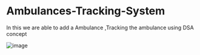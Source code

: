 # Ambulances-Tracking-System
In this we are able to add a Ambulance ,Tracking the ambulance using DSA concept 


![image](https://github.com/user-attachments/assets/c071c58b-bc2e-4d9a-8dcf-abb82b42c733)
